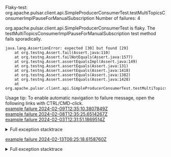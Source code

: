        
Flaky-test: org.apache.pulsar.client.api.SimpleProducerConsumerTest.testMultiTopicsConsumerImplPauseForManualSubscription
Number of failures: 4

org.apache.pulsar.client.api.SimpleProducerConsumerTest is flaky. The testMultiTopicsConsumerImplPauseForManualSubscription test method fails sporadically.

```
java.lang.AssertionError: expected [30] but found [29]
	at org.testng.Assert.fail(Assert.java:110)
	at org.testng.Assert.failNotEquals(Assert.java:1577)
	at org.testng.Assert.assertEqualsImpl(Assert.java:149)
	at org.testng.Assert.assertEquals(Assert.java:131)
	at org.testng.Assert.assertEquals(Assert.java:1418)
	at org.testng.Assert.assertEquals(Assert.java:1382)
	at org.testng.Assert.assertEquals(Assert.java:1428)
	at org.apache.pulsar.client.api.SimpleProducerConsumerTest.testMultiTopicsConsumerImplPauseForManualSubscription(SimpleProducerConsumerTest.java:3539)
```

Usage tip: To enable automatic navigation to failure message, open the following links with CTRL/CMD-click.  
[example failure 2024-02-09T12:35:10.3807849Z](https://github.com/apache/pulsar/actions/runs/7843701281/job/21405067636#step:11:1558)  
[example failure 2024-02-08T12:35:25.6514267Z](https://github.com/apache/pulsar/actions/runs/7829326289/job/21361578259#step:10:1576)  
[example failure 2024-02-03T12:31:51.1869514Z](https://github.com/apache/pulsar/actions/runs/7766727536/job/21182991388#step:10:1576)  


<details>
<summary>Full exception stacktrace</summary>
<code><pre>
java.lang.AssertionError: expected [30] but found [29]
	at org.testng.Assert.fail(Assert.java:110)
	at org.testng.Assert.failNotEquals(Assert.java:1577)
	at org.testng.Assert.assertEqualsImpl(Assert.java:149)
	at org.testng.Assert.assertEquals(Assert.java:131)
	at org.testng.Assert.assertEquals(Assert.java:1418)
	at org.testng.Assert.assertEquals(Assert.java:1382)
	at org.testng.Assert.assertEquals(Assert.java:1428)
	at org.apache.pulsar.client.api.SimpleProducerConsumerTest.testMultiTopicsConsumerImplPauseForManualSubscription(SimpleProducerConsumerTest.java:3539)
	at java.base/jdk.internal.reflect.NativeMethodAccessorImpl.invoke0(Native Method)
	at java.base/jdk.internal.reflect.NativeMethodAccessorImpl.invoke(NativeMethodAccessorImpl.java:77)
	at java.base/jdk.internal.reflect.DelegatingMethodAccessorImpl.invoke(DelegatingMethodAccessorImpl.java:43)
	at java.base/java.lang.reflect.Method.invoke(Method.java:568)
	at org.testng.internal.invokers.MethodInvocationHelper.invokeMethod(MethodInvocationHelper.java:139)
	at org.testng.internal.invokers.InvokeMethodRunnable.runOne(InvokeMethodRunnable.java:47)
	at org.testng.internal.invokers.InvokeMethodRunnable.call(InvokeMethodRunnable.java:76)
	at org.testng.internal.invokers.InvokeMethodRunnable.call(InvokeMethodRunnable.java:11)
	at java.base/java.util.concurrent.FutureTask.run(FutureTask.java:264)
	at java.base/java.util.concurrent.ThreadPoolExecutor.runWorker(ThreadPoolExecutor.java:1136)
	at java.base/java.util.concurrent.ThreadPoolExecutor$Worker.run(ThreadPoolExecutor.java:635)
	at java.base/java.lang.Thread.run(Thread.java:840)

</pre></code>
</details>

[example failure 2024-02-13T06:25:18.6158760Z](https://github.com/apache/pulsar/actions/runs/7882375235/job/21507687749#step:10:1564)  


<details>
<summary>Full exception stacktrace</summary>
<code><pre>
java.lang.AssertionError: expected [30] but found [29]
	at org.testng.Assert.fail(Assert.java:110)
	at org.testng.Assert.failNotEquals(Assert.java:1577)
	at org.testng.Assert.assertEqualsImpl(Assert.java:149)
	at org.testng.Assert.assertEquals(Assert.java:131)
	at org.testng.Assert.assertEquals(Assert.java:1418)
	at org.testng.Assert.assertEquals(Assert.java:1382)
	at org.testng.Assert.assertEquals(Assert.java:1428)
	at org.apache.pulsar.client.api.SimpleProducerConsumerTest.testMultiTopicsConsumerImplPauseForManualSubscription(SimpleProducerConsumerTest.java:3539)
	at java.base/jdk.internal.reflect.DirectMethodHandleAccessor.invoke(DirectMethodHandleAccessor.java:103)
	at java.base/java.lang.reflect.Method.invoke(Method.java:580)
	at org.testng.internal.invokers.MethodInvocationHelper.invokeMethod(MethodInvocationHelper.java:139)
	at org.testng.internal.invokers.InvokeMethodRunnable.runOne(InvokeMethodRunnable.java:47)
	at org.testng.internal.invokers.InvokeMethodRunnable.call(InvokeMethodRunnable.java:76)
	at org.testng.internal.invokers.InvokeMethodRunnable.call(InvokeMethodRunnable.java:11)
	at java.base/java.util.concurrent.FutureTask.run(FutureTask.java:317)
	at java.base/java.util.concurrent.ThreadPoolExecutor.runWorker(ThreadPoolExecutor.java:1144)
	at java.base/java.util.concurrent.ThreadPoolExecutor$Worker.run(ThreadPoolExecutor.java:642)
	at java.base/java.lang.Thread.run(Thread.java:1583)

</pre></code>
</details>

